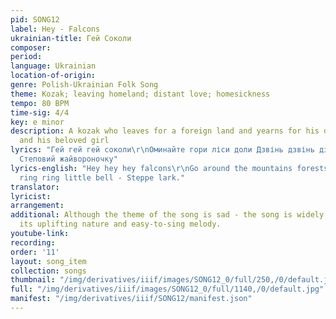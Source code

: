 ```yaml
---
pid: SONG12
label: Hey - Falcons
ukrainian-title: Гей Соколи
composer:
period:
language: Ukrainian
location-of-origin:
genre: Polish-Ukrainian Folk Song
theme: Kozak; leaving homeland; distant love; homesickness
tempo: 80 BPM
time-sig: 4/4
key: e minor
description: A kozak who leaves for a foreign land and yearns for his distant homeland
  and his beloved girl
lyrics: "Гей гей гей соколи\r\nОминайте гори ліси доли Дзвінь дзвінь дзвінь дзвіночку
  Степовий жайвороночку"
lyrics-english: "Hey hey hey falcons\r\nGo around the mountains forests valleys Ring
  ring ring little bell - Steppe lark."
translator:
lyricist:
arrangement:
additional: Although the theme of the song is sad - the song is widely sung due to
  its uplifting nature and easy-to-sing melody.
youtube-link:
recording:
order: '11'
layout: song_item
collection: songs
thumbnail: "/img/derivatives/iiif/images/SONG12_0/full/250,/0/default.jpg"
full: "/img/derivatives/iiif/images/SONG12_0/full/1140,/0/default.jpg"
manifest: "/img/derivatives/iiif/SONG12/manifest.json"
---
```

